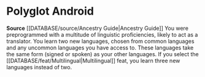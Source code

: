 ﻿---
id: '116'
name: Polyglot Android
rarity: Common
rus_type_level: null
source: '[[DATABASE/source/Ancestry Guide|Ancestry Guide]]'
trait: null
type: Heritage

---
# Polyglot Android

**Source** [[DATABASE/source/Ancestry Guide|Ancestry Guide]] 
You were preprogrammed with a multitude of linguistic proficiencies, likely to act as a translator. You learn two new languages, chosen from common languages and any uncommon languages you have access to. These languages take the same form (signed or spoken) as your other languages. If you select the [[DATABASE/feat/Multilingual|Multilingual]] feat, you learn three new languages instead of two.
